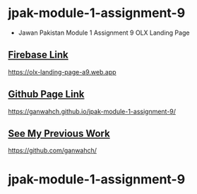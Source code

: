 # jpak-module-1-assignment-9

- Jawan Pakistan Module 1 Assignment 9 OLX Landing Page

## [Firebase Link](https://olx-landing-page-a9.web.app/)
https://olx-landing-page-a9.web.app

## [Github Page Link](https://ganwahch.github.io/jpak-module-1-assignment-9/)
https://ganwahch.github.io/jpak-module-1-assignment-9/

## [See My Previous Work](https://github.com/ganwahch/)
https://github.com/ganwahch/

# jpak-module-1-assignment-9
